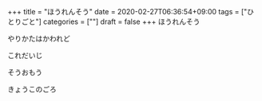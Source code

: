 +++
title = "ほうれんそう"
date = 2020-02-27T06:36:54+09:00
tags = ["ひとりごと"]
categories = [""]
draft = false
+++
ほうれんそう

やりかたはかわれど

これだいじ

そうおもう

きょうこのごろ
